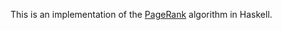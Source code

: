 This is an implementation of the [PageRank](http://en.wikipedia.org/wiki/PageRank) algorithm in Haskell.